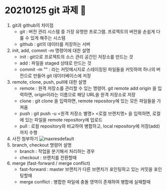 # 20210125 git 과제 :baby:

1. git과 github의 차이점
	* git : 버전 관리 시스템 중 가장 유명한 프로그램. 프로젝트의 버전을 손쉽게 다룰 수 있게 해주는 시스템
	* github : git의 데이터를 저장하는 서버 
2. init, add, commit -m 명령어에 대한 설명 
	* init : git으로 프로젝트의 소스 관리 공간인 저장소를 만드는 것
	* add : 파일을 staged 상태로 만드는 것
	* commit -m "<MESSAGE>" : <MESSAGE>라는 커밋메시지로 스테이징된 파일들을 커밋하여 하나의 버전으로 만들어 git 데이터베이스에 저장 
3. remote, clone, push, pull에 대한 설명
	* remote : 원격 저장소를 관리할 수 있는 명령어. git remote add origin <URL> 을 입력하면, origin이라는 이름으로 해당 URL을 원격 저장소로 저장
	* clone : git clone <URL> 을 입력하면, remote repository에 있는 모든 파일들을 가져옴
	* push : git push -u <원격 저장소 별명> <로컬 브랜치명> 을 입력하면, 로컬에 있는 파일을 remote repository에 업로드	
	* pull : 로컬 repository와 비교하여 병합하고, local repository에 저장(add)까지 수행
4. 사진 첨부하기
![maxresdefault](https://user-images.githubusercontent.com/74919266/105702673-79799b80-5f4f-11eb-9fc0-bec07ce55c33.jpg)
5. branch, checkout 명령어 설명
	* branch : 작업을 분기해서 처리하는 경우
	* checkout : 브랜치를 전환할때
6. merge (fast-forward / merge conflict)
	* fast-forward : master 브랜치가 다른 브랜치가 포인팅하고 있는 커밋을 포인팅할때
	* merge conflict : 병합한 파일에 충돌 영역이 존재하여 병합에 실패할때		
